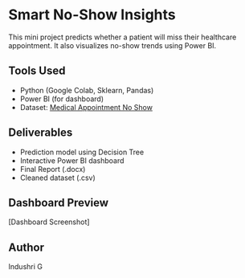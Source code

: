 # Smart No-Show Insights

This mini project predicts whether a patient will miss their healthcare appointment. It also visualizes no-show trends using Power BI.

## Tools Used
- Python (Google Colab, Sklearn, Pandas)
- Power BI (for dashboard)
- Dataset: [Medical Appointment No Show](https://www.kaggle.com/joniarroba/noshowappointments)

## Deliverables
- Prediction model using Decision Tree
- Interactive Power BI dashboard
- Final Report (.docx)
- Cleaned dataset (.csv)

## Dashboard Preview
[Dashboard Screenshot]

## Author
Indushri G 
